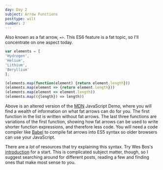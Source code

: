 ```yaml
---
day: Day 2
subject: Arrow Functions
posttype: wilt
number: 2
---
```


Also known as a fat arrow, `=>`. This ES6 feature is a fat topic, so I'll concentrate on one aspect today.

```jsx
var elements = [
'Hydrogen',
'Helium',
'Lithium',
'Beryllium'
];

(elements.map(function(element) {return element.length}))
(elements.map(element => {return element.length}))
(elements.map(element => element.length))
(elements.map(({length}) => length))
```

Above is an altered version of the [MDN](https://developer.mozilla.org/en-US/docs/Web/JavaScript/Reference/Functions/Arrow_functions) JavaScript Demo, where you will find a wealth of information on what fat arrows can do for you. The first function in the list is written without fat arrows. The last three functions are variations of the first function, showing how fat arrows can be used to write shorter function expressions, and therefore less code. You will need a code compiler like [Babel](https://babeljs.io/) to compile fat arrows into ES5 syntax so older browsers can use your JavaScript.

There are a _lot_ of resources that try explaining this syntax. Try Wes Bos's [introduction](https://wesbos.com/arrow-functions/) for a start. This is complicated subject matter, though, so I suggest searching around for different posts, reading a few and finding ones that make most sense to you.